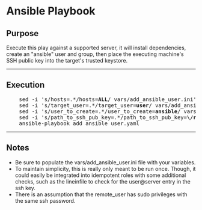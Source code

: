 # Ansible Playbook



## Purpose
  Execute this play against a supported server, it will install dependencies, create an "ansible" user and group, then place the executing machine's SSH public key into the target's trusted keystore.
  
----

## Execution
<pre>
    sed -i 's/hosts=.*/hosts=<b>ALL</b>/ vars/add_ansible_user.ini'
    sed -i 's/target_user=.*/target_user=<b>user</b>/ vars/add_ansible_user.ini'
    sed -i 's/user_to_create=.*/user_to_create=<b>ansible</b>/ vars/add_ansible_user.ini'
    sed -i 's/path_to_ssh_pub_key=.*/path_to_ssh_pub_key=<b>\/root\/\.ssh\/id_rsa\.pub\/</b>/' vars/add_ansible_user.ini
    ansible-playbook add_ansible_user.yaml 
</pre>

----

## Notes
+ Be sure to populate the vars/add_ansible_user.ini file with your variables.
+ To maintain simplicity, this is really only meant to be run once. Though, it could easily be integrated into idempotent roles with some additional checks, such as the lineinfile to check for the user@server entry in the ssh key.
+ There is an assumption that the remote_user has sudo privileges with the same ssh password.
